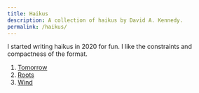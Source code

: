 ```yaml
---
title: Haikus
description: A collection of haikus by David A. Kennedy.
permalink: /haikus/
---
```


I started writing haikus in 2020 for fun. I like the constraints and compactness of the format.

1. [Tomorrow](/haikus/1/)
2. [Roots](/haikus/3/)
3. [Wind](/haikus/2/)
